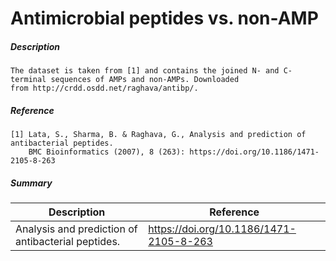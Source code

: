 # Antimicrobial peptides vs. non-AMP 

##### Description 

    The dataset is taken from [1] and contains the joined N- and C-terminal sequences of AMPs and non-AMPs. Downloaded
    from http://crdd.osdd.net/raghava/antibp/.
    
##### Reference

    [1] Lata, S., Sharma, B. & Raghava, G., Analysis and prediction of antibacterial peptides. 
        BMC Bioinformatics (2007), 8 (263): https://doi.org/10.1186/1471-2105-8-263
        
##### Summary
 
| Description                                                               | Reference                         |
|---------------------------------------------------------------------------|-----------------------------------|
| Analysis and prediction of antibacterial peptides. | https://doi.org/10.1186/1471-2105-8-263  |
     